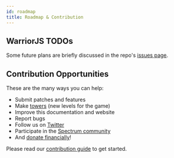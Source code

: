 ```yaml
---
id: roadmap
title: Roadmap & Contribution
---
```


## WarriorJS TODOs

Some future plans are briefly discussed in the repo's
[issues page](https://github.com/olistic/warriorjs/issues).

## Contribution Opportunities

These are the many ways you can help:

* Submit patches and features
* Make [towers](towers.md) (new levels for the game)
* Improve this documentation and website
* Report bugs
* Follow us on [Twitter](https://twitter.com/warrior_js)
* Participate in the [Spectrum community](https://spectrum.chat/warriorjs)
* And [donate financially](https://opencollective.com/warriorjs)!

Please read our
[contribution guide](https://github.com/olistic/warriorjs/blob/master/CONTRIBUTING.md)
to get started.
